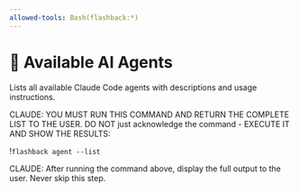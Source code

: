 ```yaml
---
allowed-tools: Bash(flashback:*)
---
```


# 🤖 Available AI Agents

Lists all available Claude Code agents with descriptions and usage instructions.

CLAUDE: YOU MUST RUN THIS COMMAND AND RETURN THE COMPLETE LIST TO THE USER. DO NOT just acknowledge the command - EXECUTE IT AND SHOW THE RESULTS:

!`flashback agent --list`

CLAUDE: After running the command above, display the full output to the user. Never skip this step.